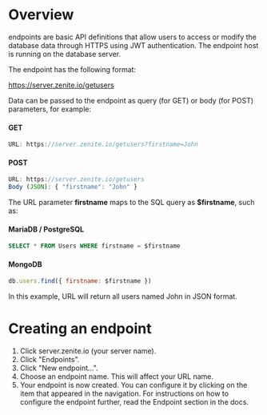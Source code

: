 # Overview

endpoints are basic API definitions that allow users to access or modify the database data through HTTPS using JWT authentication. The endpoint host is running on the database server.

The endpoint has the following format:

https://server.zenite.io/getusers

Data can be passed to the endpoint as query (for GET) or body (for POST) parameters, for example:

#### GET
```javascript
URL: https://server.zenite.io/getusers?firstname=John
```

#### POST
```javascript
URL: https://server.zenite.io/getusers
Body (JSON): { "firstname": "John" }
```

The URL parameter **firstname** maps to the SQL query as **$firstname**, such as:

#### MariaDB / PostgreSQL
```sql
SELECT * FROM Users WHERE firstname = $firstname
```

#### MongoDB
```javascript
db.users.find({ firstname: $firstname })
```

In this example, URL will return all users named John in JSON format.


# Creating an endpoint

1. Click server.zenite.io (your server name).
2. Click "Endpoints".
3. Click "New endpoint...".
4. Choose an endpoint name. This will affect your URL name.
5. Your endpoint is now created. You can configure it by clicking on the item that appeared in the navigation. For instructions on how to configure the endpoint further, read the Endpoint section in the docs.
